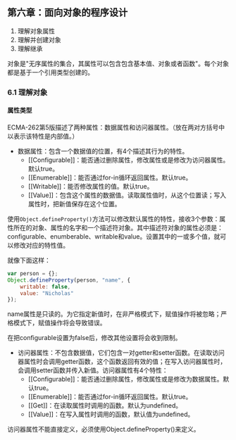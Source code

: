 ## 第六章：面向对象的程序设计

1. 理解对象属性
2. 理解并创建对象
3. 理解继承

对象是"无序属性的集合，其属性可以包含包含基本值、对象或者函数"。每个对象都是基于一个引用类型创建的。

### 6.1 理解对象

#### 属性类型

ECMA-262第5版描述了两种属性：数据属性和访问器属性。（放在两对方括号中以表示该特性是内部值。）

* 数据属性：包含一个数据值的位置，有4个描述其行为的特性。
	* [[Configurable]]：能否通过删除属性，修改属性或是修改为访问器属性。默认true。
	* [[Enumerable]]：能否通过for-in循环返回属性。默认true。
	* [[Writable]]：能否修改属性的值。默认true。
	* [[Value]]：包含这个属性的数据值。读取属性值时，从这个位置读；写入属性时，把新值保存在这个位置。
	
使用`Object.defineProperty()`方法可以修改默认属性的特性，接收3个参数：属性所在的对象、属性的名字和一个描述符对象。其中描述符对象的属性必须是：configurable、enumberable、writable和value。设置其中的一或多个值，就可以修改对应的特性值。

就像下面这样：

````js
var person = {};
Object.defineProperty(person, "name", {
	writable: false,
	value: "Nicholas"
});
````

name属性是只读的。为它指定新值时，在非严格模式下，赋值操作将被忽略；严格模式下，赋值操作将会导致错误。

在把configurable设置为false后，修改其他设置将会收到限制。

* 访问器属性：不包含数据值，它们包含一对getter和setter函数。在读取访问器属性时会调用getter函数，这个函数返回有效的值；在写入访问器属性时，会调用setter函数并传入新值。访问器属性有4个特性：
	* [[Configurable]]：能否通过删除属性，修改属性或是修改为数据属性。默认true。
	* [[Enumerable]]：能否通过for-in循环返回属性。默认true。
	* [[Get]]：在读取属性时调用的函数。默认为undefined。
	* [[Value]]：在写入属性时调用的函数，默认值为undefined。

访问器属性不能直接定义，必须使用Object.defineProperty()来定义。







